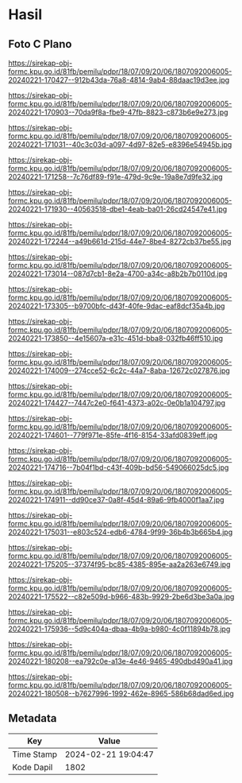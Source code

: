 # Hasil

## Foto C Plano

https://sirekap-obj-formc.kpu.go.id/81fb/pemilu/pdpr/18/07/09/20/06/1807092006005-20240221-170427--912b43da-76a8-4814-9ab4-88daac19d3ee.jpg

https://sirekap-obj-formc.kpu.go.id/81fb/pemilu/pdpr/18/07/09/20/06/1807092006005-20240221-170903--70da9f8a-fbe9-47fb-8823-c873b6e9e273.jpg

https://sirekap-obj-formc.kpu.go.id/81fb/pemilu/pdpr/18/07/09/20/06/1807092006005-20240221-171031--40c3c03d-a097-4d97-82e5-e8396e54945b.jpg

https://sirekap-obj-formc.kpu.go.id/81fb/pemilu/pdpr/18/07/09/20/06/1807092006005-20240221-171258--7c76df89-f91e-479d-9c9e-19a8e7d9fe32.jpg

https://sirekap-obj-formc.kpu.go.id/81fb/pemilu/pdpr/18/07/09/20/06/1807092006005-20240221-171930--40563518-dbe1-4eab-ba01-26cd24547e41.jpg

https://sirekap-obj-formc.kpu.go.id/81fb/pemilu/pdpr/18/07/09/20/06/1807092006005-20240221-172244--a49b661d-215d-44e7-8be4-8272cb37be55.jpg

https://sirekap-obj-formc.kpu.go.id/81fb/pemilu/pdpr/18/07/09/20/06/1807092006005-20240221-173014--087d7cb1-8e2a-4700-a34c-a8b2b7b0110d.jpg

https://sirekap-obj-formc.kpu.go.id/81fb/pemilu/pdpr/18/07/09/20/06/1807092006005-20240221-173305--b9700bfc-d43f-40fe-9dac-eaf8dcf35a4b.jpg

https://sirekap-obj-formc.kpu.go.id/81fb/pemilu/pdpr/18/07/09/20/06/1807092006005-20240221-173850--4e15607a-e31c-451d-bba8-032fb46ff510.jpg

https://sirekap-obj-formc.kpu.go.id/81fb/pemilu/pdpr/18/07/09/20/06/1807092006005-20240221-174009--274cce52-6c2c-44a7-8aba-12672c027876.jpg

https://sirekap-obj-formc.kpu.go.id/81fb/pemilu/pdpr/18/07/09/20/06/1807092006005-20240221-174427--7447c2e0-f641-4373-a02c-0e0b1a104797.jpg

https://sirekap-obj-formc.kpu.go.id/81fb/pemilu/pdpr/18/07/09/20/06/1807092006005-20240221-174601--779f971e-85fe-4f16-8154-33afd0839eff.jpg

https://sirekap-obj-formc.kpu.go.id/81fb/pemilu/pdpr/18/07/09/20/06/1807092006005-20240221-174716--7b04f1bd-c43f-409b-bd56-549066025dc5.jpg

https://sirekap-obj-formc.kpu.go.id/81fb/pemilu/pdpr/18/07/09/20/06/1807092006005-20240221-174911--dd90ce37-0a8f-45d4-89a6-9fb4000f1aa7.jpg

https://sirekap-obj-formc.kpu.go.id/81fb/pemilu/pdpr/18/07/09/20/06/1807092006005-20240221-175031--e803c524-edb6-4784-9f99-36b4b3b665b4.jpg

https://sirekap-obj-formc.kpu.go.id/81fb/pemilu/pdpr/18/07/09/20/06/1807092006005-20240221-175205--37374f95-bc85-4385-895e-aa2a263e6749.jpg

https://sirekap-obj-formc.kpu.go.id/81fb/pemilu/pdpr/18/07/09/20/06/1807092006005-20240221-175522--c82e509d-b966-483b-9929-2be6d3be3a0a.jpg

https://sirekap-obj-formc.kpu.go.id/81fb/pemilu/pdpr/18/07/09/20/06/1807092006005-20240221-175936--5d9c404a-dbaa-4b9a-b980-4c0f11894b78.jpg

https://sirekap-obj-formc.kpu.go.id/81fb/pemilu/pdpr/18/07/09/20/06/1807092006005-20240221-180208--ea792c0e-a13e-4e46-9465-490dbd490a41.jpg

https://sirekap-obj-formc.kpu.go.id/81fb/pemilu/pdpr/18/07/09/20/06/1807092006005-20240221-180508--b7627996-1992-462e-8965-586b68dad6ed.jpg


## Metadata

| Key        | Value               |
| ---------- | ------------------- |
| Time Stamp | 2024-02-21 19:04:47 |
| Kode Dapil | 1802                |



